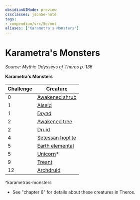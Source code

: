 ```yaml
---
obsidianUIMode: preview
cssclasses: json5e-note
tags:
- compendium/src/5e/mot
aliases: ["Karametra's Monsters"]
---
```

# Karametra's Monsters
*Source: Mythic Odysseys of Theros p. 136* 

**Karametra's Monsters**

| Challenge | Creature |
|-----------|----------|
| 0 | [Awakened shrub](/2-Mechanics/CLI/bestiary/plant/awakened-shrub.md) |
| 1 | [Alseid](/2-Mechanics/CLI/bestiary/fey/alseid-mot.md) |
| 1 | [Dryad](/2-Mechanics/CLI/bestiary/fey/dryad.md) |
| 2 | [Awakened tree](/2-Mechanics/CLI/bestiary/plant/awakened-tree.md) |
| 2 | [Druid](/2-Mechanics/CLI/bestiary/humanoid/druid.md) |
| 4 | [Setessan hoplite](/2-Mechanics/CLI/bestiary/humanoid/setessan-hoplite-mot.md) |
| 5 | [Earth elemental](/2-Mechanics/CLI/bestiary/elemental/earth-elemental.md) |
| 5 | [Unicorn](/2-Mechanics/CLI/bestiary/celestial/unicorn.md)* |
| 9 | [Treant](/2-Mechanics/CLI/bestiary/plant/treant.md) |
| 12 | [Archdruid](/2-Mechanics/CLI/bestiary/humanoid/archdruid-mpmm.md) |
^karametras-monsters

* See "chapter 6" for details about these creatures in Theros.